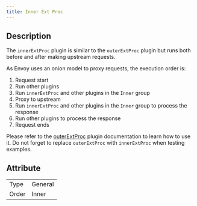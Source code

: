 ```yaml
---
title: Inner Ext Proc
---
```


## Description

The `innerExtProc` plugin is similar to the `outerExtProc` plugin but runs both before and after making upstream requests.

As Envoy uses an onion model to proxy requests, the execution order is:

1. Request start
2. Run other plugins
3. Run `innerExtProc` and other plugins in the `Inner` group
4. Proxy to upstream
5. Run `innerExtProc` and other plugins in the `Inner` group to process the response
6. Run other plugins to process the response
7. Request ends

Please refer to the [outerExtProc](../outer_ext_proc) plugin documentation to learn how to use it. Do not forget to replace `outerExtProc` with `innerExtProc` when testing examples.

## Attribute

|       |         |
| ----- | ------- |
| Type  | General |
| Order | Inner   |
